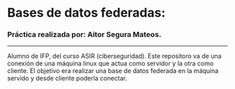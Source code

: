 # Bases de datos federadas:

<h3>Práctica realizada por: Aitor Segura Mateos.</h3>
<hr>

Alumno de IFP, del curso ASIR (ciberseguridad). Este repositoro va de una conexión de una máquina linux que actua como servidor y la otra como cliente. El objetivo era realizar una base de datos federada en la máquina servido y desde cliente poderla conectar. 
